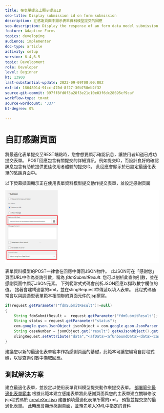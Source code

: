 ```yaml
---
title: 在表單提交上顯示提交ID
seo-title: Display submission id on form submission
description: 在感謝頁面中顯示表單資料模型提交的回應
seo-description: Display the response of an form data model submission in thank you page
feature: Adaptive Forms
topics: developing
audience: implementer
doc-type: article
activity: setup
version: 6.4,6.5
topic: Development
role: Developer
level: Beginner
kt: 13900
last-substantial-update: 2023-09-09T00:00:00Z
exl-id: 18648914-91cc-470d-8f27-30b750eb2f32
source-git-commit: 097ff8fd0f3a28f3e21c10e03f6dc28695cf9caf
workflow-type: tm+mt
source-wordcount: '337'
ht-degree: 0%

---
```


# 自訂感謝頁面

將最適化表單提交至REST端點時，您會想要顯示確認訊息，讓使用者知道已成功提交表單。 POST回應包含有關提交的詳細資訊，例如提交ID，而設計良好的確認訊息包含有助於提供更佳使用者體驗的提交ID。 此回應會顯示於已設定最適化表單的感謝頁面中。

以下熒幕擷圖顯示正在使用表單資料模型提交動作提交表單，並設定感謝頁面

![感謝頁面](./assets/thank-you-page-fdm-submit.png)

表單資料模型的POST一律會在回應中傳回JSON物件。 此JSON可在「感謝您」頁面URL中作為查詢引數，稱為 _fdmSubmitResult_. 您可以剖析此查詢引數，並在感謝頁面中顯示JSON元素。
下列範常式式碼會剖析JSON回應以擷取數字欄位的值。 接著會建構適當的xml，並在slingRequest中傳遞以填入表單。 此程式碼通常會以與調適型表單範本相關聯的頁面元件的jsp撰寫。

```java
if(request.getParameter("fdmSubmitResult")!=null)
{
    String fdmSubmitResult =  request.getParameter("fdmSubmitResult");
    String status = request.getParameter("status");
    com.google.gson.JsonObject jsonObject = com.google.gson.JsonParser.parseString(fdmSubmitResult).getAsJsonObject();
    String caseNumber = jsonObject.get("result").getAsJsonObject().get("number").getAsString();
    slingRequest.setAttribute("data","<afData><afUnboundData><data><caseNumber>"+caseNumber+"</caseNumber><status>"+status+"</status></data></afUnboundData></afData>");
}
```

建議您以新的最適化表單範本作為感謝頁面的基礎，此範本可讓您編寫自訂程式碼，以從查詢引數中擷取回應。

## 測試解決方案

建立最適化表單，並設定以使用表單資料模型提交動作來提交表單。
[部署範例最適化表單範本](assets/thank-you-page-template.zip)
根據此範本建立感謝表單將此感謝頁面與您的主表單建立關聯修改jsp程式碼於 [createXml.jsp](http://localhost:4502/apps/thank-you-page-template/component/page/thankyoupage/createxml.jsp) 建置預填最適化表單所需的xml。
預覽並提交您的最適化表單。
此時應會顯示感謝頁面，並預先填入XML中指定的資料
